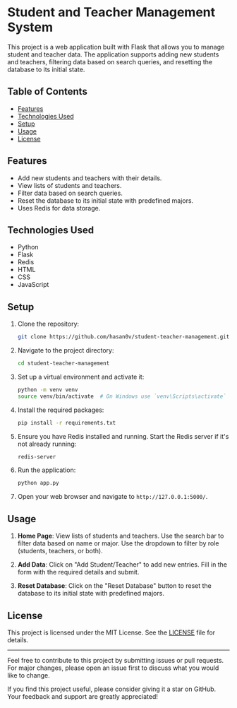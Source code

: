 # Student and Teacher Management System

This project is a web application built with Flask that allows you to manage student and teacher data. The application supports adding new students and teachers, filtering data based on search queries, and resetting the database to its initial state.

## Table of Contents

- [Features](#features)
- [Technologies Used](#technologies-used)
- [Setup](#setup)
- [Usage](#usage)
- [License](#license)

## Features

- Add new students and teachers with their details.
- View lists of students and teachers.
- Filter data based on search queries.
- Reset the database to its initial state with predefined majors.
- Uses Redis for data storage.

## Technologies Used

- Python
- Flask
- Redis
- HTML
- CSS
- JavaScript

## Setup

1. Clone the repository:
    ```sh
    git clone https://github.com/hasan0v/student-teacher-management.git
    ```

2. Navigate to the project directory:
    ```sh
    cd student-teacher-management
    ```

3. Set up a virtual environment and activate it:
    ```sh
    python -m venv venv
    source venv/bin/activate  # On Windows use `venv\Scripts\activate`
    ```

4. Install the required packages:
    ```sh
    pip install -r requirements.txt
    ```

5. Ensure you have Redis installed and running. Start the Redis server if it's not already running:
    ```sh
    redis-server
    ```

6. Run the application:
    ```sh
    python app.py
    ```

7. Open your web browser and navigate to `http://127.0.0.1:5000/`.

## Usage

1. **Home Page**: View lists of students and teachers. Use the search bar to filter data based on name or major. Use the dropdown to filter by role (students, teachers, or both).

2. **Add Data**: Click on "Add Student/Teacher" to add new entries. Fill in the form with the required details and submit.

3. **Reset Database**: Click on the "Reset Database" button to reset the database to its initial state with predefined majors.

## License

This project is licensed under the MIT License. See the [LICENSE](LICENSE) file for details.

---

Feel free to contribute to this project by submitting issues or pull requests. For major changes, please open an issue first to discuss what you would like to change.

If you find this project useful, please consider giving it a star on GitHub. Your feedback and support are greatly appreciated!

